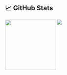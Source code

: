 ## 📈 GitHub Stats
<div>
  <img height="165" align="left" src="https://github-readme-stats.vercel.app/api?username=mattheus-jellyfish&show_icons=true&theme=graywhite" />
  <img src="https://github-readme-stats.vercel.app/api/top-langs/?username=mattheus-jellyfish&layout=compact&show_icons=true&theme=graywhite" />
</div>
